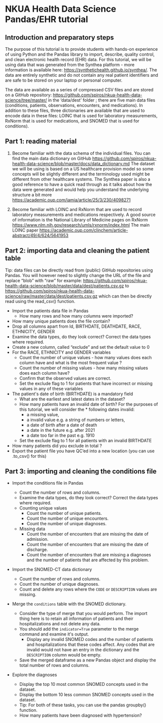 # NKUA Health Data Science Pandas/EHR tutorial

## Introduction and preparatory steps

The purpose of this tutorial is to provide students with hands-on experience of using Python and the Pandas library to import, describe, quality control, and clean electronic health record (EHR) data. For this tutorial, we will be using data that was generated from the Synthea platform - more information is available here: https://synthetichealth.github.io/synthea/. The data are entirely synthetic and do not contain any real patient identifiers and are safe to be stored on your laptop or personal computer. 

The data are available as a series of compressed CSV files and are stored on a GitHub repository: https://github.com/spiros/nkua-health-data-science/tree/master/ in the ‘data/dest’ folder ; there are five main data files (conditions, patients, observations, encounters, and medications). In addition to these files, three dictionaries are available that are used to encode data in these files: LOINC that is used for laboratory measurements, RxNorm that is used for medications, and SNOMED that is used for conditions).

## Part 1: reading material

1. Become familiar with the data schema of the individual files.
You can find the main data dictionary on GitHub https://github.com/spiros/nkua-health-data-science/blob/master/docs/data_dictionary.md
The dataset we will be using is based on a US healthcare provision model so some concepts will be slightly different and the terminology used might be different from other healthcare systems. The Synthea paper is also a good reference to have a quick read through as it talks about how the data were generated and would help you understand the underlying structure a bit more https://academic.oup.com/jamia/article/25/3/230/4098271

2. Become familiar with LOINC and RxNorm that are used to record laboratory measurements and medications respectively. 
A good source of information is the National Library of Medicine pages on RxNorm https://www.nlm.nih.gov/research/umls/rxnorm/index.html 
The main LOINC paper https://academic.oup.com/clinchem/article-abstract/49/4/624/5641953 

## Part 2: importing data and cleaning the patient table

Tip: data files can be directly read from (public) GitHub repositories using Pandas. You will however need to slightly change the URL of the file and replace “blob” with “raw” for example:
https://github.com/spiros/nkua-health-data-science/blob/master/data/dest/patients.csv.gz to 
https://github.com/spiros/nkua-health-data-science/raw/master/data/dest/patients.csv.gz which can then be directly read using the read_csv() function. 


* Import the patients data file in Pandas
    * How many rows and how many columns were imported?
* How many unique patients does the file contain?
* Drop all columns apart from Id, BIRTHDATE, DEATHDATE, RACE, ETHNICITY, GENDER
* Examine the data types, do they look correct? Correct the data types where required.
* Create a new column, called “exclude” and set the default value to 0
* For the RACE, ETHNICITY and GENDER variables
    * Count the number of unique values - how many values does each column have and what is the most frequent value ?
    * Count the number of missing values - how many missing values does each column have?
    * Confirm that the observed values are correct. 
    * Set the exclude flag to 1 for patients that have incorrect or missing values in any of these variables
* The patient's date of birth (BIRTHDATE) is a mandatory field
    * What are the earliest and latest dates in the dataset?
    * How many patients have an invalid date of birth? For the purposes of this tutorial, we will consider the * following dates invalid: 
        * a missing value,
        * a invalid value e.g. a string of numbers or letters, 
        * a date of birth after a date of death
        * a date in the future e.g. after 2021
        * a date too far in the past e.g. 1910
    * Set the exclude flag to 1 for all patients with an invalid BIRTHDATE
* How many patients did you exclude in total ?
* Export the patient file you have QC’ed into a new location (you can use .to_csv() for this)

## Part 3: importing and cleaning the conditions file

* Import the conditions file in Pandas
   * Count the number of rows and columns.
   * Examine the data types, do they look correct? Correct the data types where required.
    * Counting unique values
        * Count the number of unique patients.
        * Count the number of unique encounters.
        * Count the number of unique diagnoses.
   * Missing data
        * Count the number of encounters that are missing the date of admission.
        * Count the number of encounters that are missing the date of discharge.
        * Count the number of encounters that are missing a diagnoses and the number of patients that are affected by this problem.

* Import the SNOMED-CT data dictionary
    * Count the number of rows and columns.
    * Count the number of unique diagnoses.
    * Count and delete any rows where the `CODE` or `DESCRIPTION` values are missing.

* Merge the `conditions` table with the SNOMED dictionary.
    * Consider the type of merge that you would perform. The import thing here is to retain all information of patients and their hospitalizations and not delete any data.
    * You should add the `indicator=True` parameter to the merge command and examine it's output.
        * Display any invalid SNOMED codes and the number of patients and hospitalizations that these codes affect. Any codes that are invalid would not have an entry in the dictionary and the `DESCRIPTION` column would be empty.
    * Save the merged dataframe as a new Pandas object and display the total number of rows and columns.
    

* Explore the diagnoses
    * Display the top 10 most common SNOMED concepts used in the dataset.
    * Display the bottom 10 less common SNOMED concepts used in the dataset.
    * Tip: For both of these tasks, you can use the pandas groupby() function.
    * How many patients have been diagnosed with hypertension?

